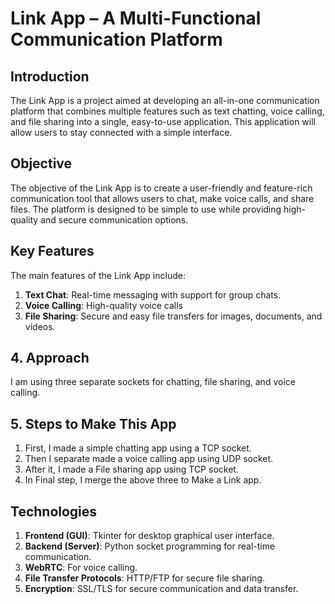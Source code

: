 # Link App – A Multi-Functional Communication Platform 

## Introduction
The Link App is a project aimed at developing an all-in-one communication platform that combines multiple features such as text chatting, voice calling, and file sharing into a single, easy-to-use application. This application will allow users to stay connected with a simple interface.

## Objective
The objective of the Link App is to create a user-friendly and feature-rich communication tool that allows users to chat, make voice calls, and share files. The platform is designed to be simple to use while providing high-quality and secure communication options.

## Key Features
The main features of the Link App include:
1. **Text Chat**: Real-time messaging with support for group chats.
2. **Voice Calling**: High-quality voice calls 
3. **File Sharing**: Secure and easy file transfers for images, documents, and videos.
## 4. Approach
I am using three separate sockets for chatting, file sharing, and voice calling.

## 5. Steps to Make This App
1. First, I made a simple chatting app using a TCP socket.
2. Then I separate made a voice calling app using UDP socket.
3. After it, I made a File sharing app using TCP socket.
4. In Final step, I merge the above three to Make a Link app.

## Technologies

1. **Frontend (GUI)**: Tkinter for desktop graphical user interface.
2. **Backend (Server)**: Python socket programming for real-time communication.
3. **WebRTC**: For voice calling.
4. **File Transfer Protocols**: HTTP/FTP for secure file sharing.
6. **Encryption**: SSL/TLS for secure communication and data transfer.

